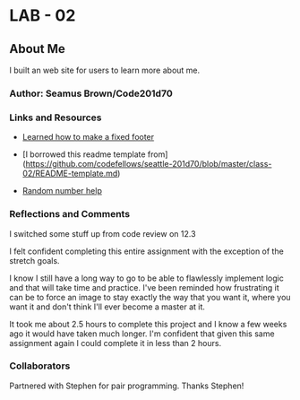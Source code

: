# LAB - 02

## About Me

I built an web site for users to learn more about me.

### Author: Seamus Brown/Code201d70

### Links and Resources

* [Learned how to make a fixed footer](https://www.w3schools.com/howto/howto_css_fixed_footer.asp)

* [I borrowed this readme template from] (https://github.com/codefellows/seattle-201d70/blob/master/class-02/README-template.md)

* [Random number help](https://www.w3schools.com/js/js_random.asp)

### Reflections and Comments

I switched some stuff up from code review on 12.3

I felt confident completing this entire assignment with the exception of the stretch goals. 

I know I still have a long way to go to be able to flawlessly implement logic and that will take time and practice. I've been reminded how frustrating it can be to force an image to stay exactly the way that you want it, where you want it and don't think I'll ever become a master at it.

It took me about 2.5 hours to complete this project and I know a few weeks ago it would have taken much longer. I'm confident that given this same assignment again I could complete it in less than 2 hours.

### Collaborators

Partnered with Stephen for pair programming. Thanks Stephen!